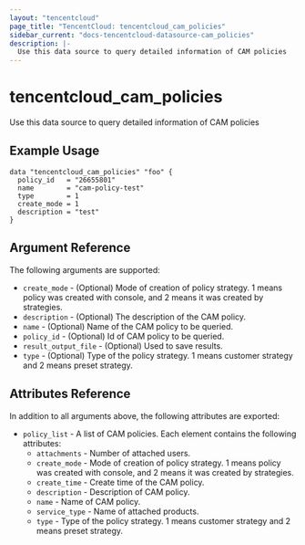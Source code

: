 ```yaml
---
layout: "tencentcloud"
page_title: "TencentCloud: tencentcloud_cam_policies"
sidebar_current: "docs-tencentcloud-datasource-cam_policies"
description: |-
  Use this data source to query detailed information of CAM policies
---
```


# tencentcloud_cam_policies

Use this data source to query detailed information of CAM policies

## Example Usage

```hcl
data "tencentcloud_cam_policies" "foo" {
  policy_id   = "26655801"
  name        = "cam-policy-test"
  type        = 1
  create_mode = 1
  description = "test"
}
```

## Argument Reference

The following arguments are supported:

* `create_mode` - (Optional) Mode of creation of policy strategy. 1 means policy was created with console, and 2 means it was created by strategies.
* `description` - (Optional) The description of the CAM policy.
* `name` - (Optional) Name of the CAM policy to be queried.
* `policy_id` - (Optional) Id of CAM policy to be queried.
* `result_output_file` - (Optional) Used to save results.
* `type` - (Optional) Type of the policy strategy. 1 means customer strategy and 2 means preset strategy.

## Attributes Reference

In addition to all arguments above, the following attributes are exported:

* `policy_list` - A list of CAM policies. Each element contains the following attributes:
  * `attachments` - Number of attached users.
  * `create_mode` - Mode of creation of policy strategy. 1 means policy was created with console, and 2 means it was created by strategies.
  * `create_time` - Create time of the CAM policy.
  * `description` - Description of CAM policy.
  * `name` - Name of CAM policy.
  * `service_type` - Name of attached products.
  * `type` - Type of the policy strategy. 1 means customer strategy and 2 means preset strategy.


